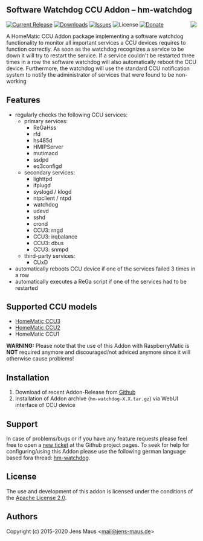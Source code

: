## Software Watchdog CCU Addon – hm-watchdog
<img src="https://github.com/jens-maus/hm-watchdog/raw/master/www/public/img/logo-large.png" align=right>

[![Current Release](https://img.shields.io/github/release/jens-maus/hm-watchdog.svg?style=flat-square)](https://github.com/jens-maus/hm-watchdog/releases/latest)
[![Downloads](https://img.shields.io/github/downloads/jens-maus/hm-watchdog/latest/total.svg?style=flat-square)](https://github.com/jens-maus/Rhm-watchdog/releases/latest)
[![Issues](https://img.shields.io/github/issues/jens-maus/hm-watchdog.svg?style=flat-square)](https://github.com/jens-maus/hm-watchdog/issues)
![License](https://img.shields.io/github/license/jens-maus/hm-watchdog.svg?style=flat-square)
[![Donate](https://img.shields.io/badge/donate-PayPal-green.svg?style=flat-square)](https://www.paypal.com/cgi-bin/webscr?cmd=_s-xclick&hosted_button_id=RAQSDY9YNZVCL)

A HomeMatic CCU Addon package implementing a software watchdog functionality to monitor all important services a CCU devices requires to function correctly. As soon as the watchdog recognizes a service to be down it will try to restart the service. If a service couldn't be restarted three times in a row the software watchdog will also automatically reboot the CCU device. Furthermore, the watchdog will use the standard CCU notification system to notify the administrator of services that were found to be non-working

## Features
* regularly checks the following CCU services:
  - primary services:
    * ReGaHss
    * rfd
    * hs485d
    * HMIPServer
    * mutimacd
    * ssdpd
    * eq3configd
  - secondary services:
    * lighttpd
    * ifplugd
    * syslogd / klogd
    * ntpclient / ntpd
    * watchdog
    * udevd
    * sshd
    * crond
    * CCU3: rngd
    * CCU3: irqbalance
    * CCU3: dbus
    * CCU3: snmpd
  - third-party services:
    * CUxD
* automatically reboots CCU device if one of the services failed 3 times in a row
* automatically executes a ReGa script if one of the services had to be restarted

## Supported CCU models
* [HomeMatic CCU3](https://www.eq-3.de/produkte/homematic/zentralen-und-gateways/smart-home-zentrale-ccu3.html)
* [HomeMatic CCU2](https://www.eq-3.de/produkt-detail-zentralen-und-gateways/items/homematic-zentrale-ccu-2.html)
* HomeMatic CCU1

**WARNING:**
Please note that the use of this Addon with RaspberryMatic is **NOT** required anymore and discouraged/not adviced anymore since it will otherwise cause problems!

## Installation
1. Download of recent Addon-Release from [Github](https://github.com/jens-maus/hm-watchdog/releases)
2. Installation of Addon archive (```hm-watchdog-X.X.tar.gz```) via WebUI interface of CCU device

## Support
In case of problems/bugs or if you have any feature requests please feel free to open a [new ticket](https://github.com/jens-maus/hm-watchdog/issues) at the Github project pages. To seek for help for configuring/using this Addon please use the following german language based fora thread: [hm-watchdog](http://homematic-forum.de/forum/viewtopic.php?f=18&t=31581).

## License
The use and development of this addon is licensed under the conditions of the [Apache License 2.0](https://opensource.org/licenses/Apache-2.0).

## Authors
Copyright (c) 2015-2020 Jens Maus &lt;mail@jens-maus.de&gt;
